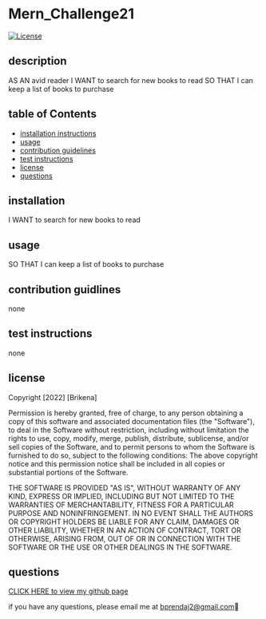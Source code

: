 # Mern_Challenge21

  [![License](https://img.shields.io/badge/License-MIT-yellow.svg)](https://opensource.org/licenses/MIT)

  ## description

AS AN avid reader
I WANT to search for new books to read
SO THAT I can keep a list of books to purchase

  ## table of Contents
  *  [installation instructions](#installation-instructions)
  *  [usage](#usage)
  *  [contribution guidelines](#contribution-guidelines)
  *  [test instructions](#test-instructions)
  *  [license](#license)
  *  [questions](#questions)
  ## installation 

  I WANT to search for new books to read

  ## usage

  SO THAT I can keep a list of books to purchase

  ## contribution guidlines

  none

  ## test instructions

  none

  ## license
  Copyright [2022] [Brikena]

  Permission is hereby granted, free of charge, to any person obtaining a copy of this software and associated documentation files (the "Software"), to deal in the Software without restriction, including without limitation the rights to use, copy, modify, merge, publish, distribute, sublicense, and/or sell copies of the Software, and to permit persons to whom the Software is furnished to do so, subject to the following conditions:
  The above copyright notice and this permission notice shall be included in all copies or substantial portions of the Software.
        
  THE SOFTWARE IS PROVIDED "AS IS", WITHOUT WARRANTY OF ANY KIND, EXPRESS OR IMPLIED, INCLUDING BUT NOT LIMITED TO THE WARRANTIES OF MERCHANTABILITY, FITNESS FOR A PARTICULAR PURPOSE AND NONINFRINGEMENT. IN NO EVENT SHALL THE AUTHORS OR COPYRIGHT HOLDERS BE LIABLE FOR ANY CLAIM, DAMAGES OR OTHER LIABILITY, WHETHER IN AN ACTION OF CONTRACT, TORT OR OTHERWISE, ARISING FROM, OUT OF OR IN CONNECTION WITH THE SOFTWARE OR THE USE OR OTHER DEALINGS IN THE SOFTWARE.

  ## questions
  [CLICK HERE to view my github page](https://github.com/bprendaj)

  if you have any questions, please email me at bprendaj2@gmail.com:purple_heart:
